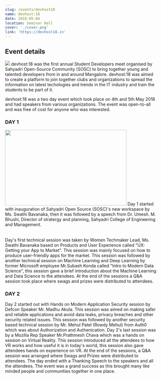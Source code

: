 ```yaml
---
slug: /events/devhost18
name: devhost:18
date: 2018-05-04
location: Seminar Hall
cover: './cover.png'
link: 'https://devhost18.in'
---
```


## Event details
<image src="devhost.jpeg">
devhost:18 was the first annual Student Developers meet organised by Sahyadri Open-Source Community (SOSC) to bring together young and talented developers from in and around Mangalore. devhost:18 was aimed to create a platform to join together clubs and organizations to spread the information on latest techologies and trends in the IT industry and train the students to be part of it.

devhost:18 was a two day event which took place on 4th and 5th May 2018 and had speakers from various organizations. The event was open-to-all and was free of cost for anyone who was interested. 

### DAY 1 
<image src="day1.jpg" width=400 height=250>
Day 1 started with inauguration of Sahyadri Open Source (SOSC)'s new workspace by Ms. Swathi Bavanaka, then it was followed by a speech from Dr. Umesh. M. Bhushi, Director of stratergy and planning, Sahyadri College of Engineering and Management.<br/>
 <br/><br/>
Day's first technical session was taken by Women Techmaker Lead, Ms. Swathi Bavanaka based on Products and User Experience called "UX: Getting your App to Market". This session was mainly focused on how to produce user-friendly apps for the market. This session was followed by another technical session on Machine Learning and Deep Learning by former Microsoft employee Mr.Subash Konda called "Intro to Modern Data Science", this session gave a brief introduction about the Machine Learning and Data Science to the attendees. At the end of the sessions a Q&A session took place where swags and prizes were distributed to attendees.

### DAY 2 
Day 2 started out with Hands on Modern Application Security session by Defcon Speaker Mr. Madhu Akula. This session was aimed on making safer and reliable applications and avoid data leaks, privacy breaches and other security related issues. This session was followed by another security based technical session by Mr. Mehul Patel (Rowdy Mehul) from Auth0 which was about Authorization and Authenication.
Day 2's last session was by a Mozilla Rep Speaker Mr.Prathmesh Chava which was a hands on session on Virtual Reality. This session introduced all the attendees to how VR works and how useful it is in today's world, this session also gave attendees hands on experience on VR. At the end of the sessions, a Q&A session was arranged where Swags and Prizes were distributed to attendees. The day ended with a Thanking Speech to the speakers and all the attendees.
The event was a grand success as this brought many like minded people and communities together in one place.

